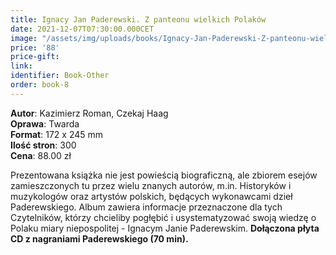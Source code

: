 ```yaml
---
title: Ignacy Jan Paderewski. Z panteonu wielkich Polaków
date: 2021-12-07T07:30:00.000CET
image: "/assets/img/uploads/books/Ignacy-Jan-Paderewski-Z-panteonu-wielkich-Polakow-fundacja-nowe-teraz-sklep.jpg"
price: '88' 
price-gift: 
link: 
identifier: Book-Other
order: book-8
---
```

 
**Autor**: Kazimierz Roman, Czekaj Haag     
**Oprawa**: Twarda      
**Format**: 172 x 245 mm  
**Ilość stron**: 300     
**Cena**: 88.00 zł

Prezentowana książka nie jest powieścią biograficzną, ale zbiorem esejów zamieszczonych tu przez wielu znanych autorów, m.in. Historyków i muzykologów oraz artystów polskich, będących wykonawcami dzieł Paderewskiego. Album zawiera informacje przeznaczone dla tych Czytelników, którzy chcieliby pogłębić i usystematyzować swoją wiedzę o Polaku miary niepospolitej - Ignacym Janie Paderewskim.
**Dołączona płyta CD z nagraniami Paderewskiego (70 min).**